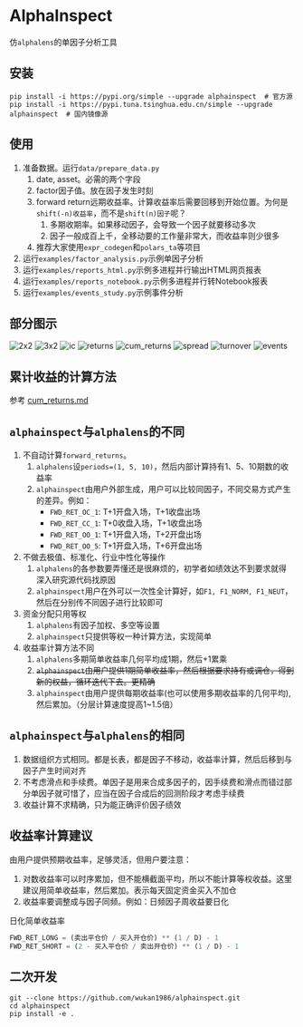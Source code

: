 # AlphaInspect

仿`alphalens`的单因子分析工具

## 安装

```commandline
pip install -i https://pypi.org/simple --upgrade alphainspect  # 官方源
pip install -i https://pypi.tuna.tsinghua.edu.cn/simple --upgrade alphainspect  # 国内镜像源
```

## 使用

1. 准备数据。运行`data/prepare_data.py`
    1. date, asset。必需的两个字段
    2. factor因子值。放在因子发生时刻
    3. forward return远期收益率。计算收益率后需要回移到开始位置。为何是`shift(-n)收益率`，而不是`shift(n)因子`呢？
        1. 多期收期率。如果移动因子，会导致一个因子就要移动多次
        2. 因子一般成百上千，全移动要的工作量非常大，而收益率则少很多
    4. 推荐大家使用`expr_codegen`和`polars_ta`等项目
2. 运行`examples/factor_analysis.py`示例单因子分析
3. 运行`examples/reports_html.py`示例多进程并行输出HTML网页报表
4. 运行`examples/reports_notebook.py`示例多进程并行转Notebook报表
5. 运行`examples/events_study.py`示例事件分析

## 部分图示

![2x2](docs/img/2x2.png)
![3x2](docs/img/3x2.png)
![ic](docs/img/ic.png)
![returns](docs/img/returns.png)
![cum_returns](docs/img/cum_returns.png)
![spread](docs/img/spread.png)
![turnover](docs/img/turnover.png)
![events](docs/img/events.png)

## 累计收益的计算方法

参考 [cum_returns.md](cum_returns.md)

## `alphainspect`与`alphalens`的不同

1. 不自动计算`forward_returns`。
    1. `alphalens`设`periods=(1, 5, 10)`，然后内部计算持有1、5、10期数的收益率
    2. `alphainspect`由用户外部生成，用户可以比较同因子，不同交易方式产生的差异。例如：
        - `FWD_RET_OC_1`: T+1开盘入场，T+1收盘出场
        - `FWD_RET_CC_1`: T+0收盘入场，T+1收盘出场
        - `FWD_RET_OO_1`: T+1开盘入场，T+2开盘出场
        - `FWD_RET_OO_5`: T+1开盘入场，T+6开盘出场
2. 不做去极值、标准化、行业中性化等操作
    1. `alphalens`的各参数要弄懂还是很麻烦的，初学者如绩效达不到要求就得深入研究源代码找原因
    2. `alphainspect`用户在外可以一次性全计算好，如`F1, F1_NORM, F1_NEUT`，然后在分别传不同因子进行比较即可
3. 资金分配只用等权
    1. `alphalens`有因子加权、多空等设置
    2. `alphainspect`只提供等权一种计算方法，实现简单
4. 收益率计算方法不同
    1. `alphalens`多期简单收益率几何平均成1期，然后+1累乘
    2. ~~`alphainspect`由用户提供1期简单收益率，然后根据要求持有或调仓，得到新的权益，循环迭代下去。更精确~~
    3. `alphainspect`由用户提供每期收益率(也可以使用多期收益率的几何平均),然后累加。（分层计算速度提高1~1.5倍）

## `alphainspect`与`alphalens`的相同

1. 数据组织方式相同。都是长表，都是因子不移动，收益率计算，然后后移到与因子产生时间对齐
2. 不考虑滑点和手续费。单因子是用来合成多因子的，因手续费和滑点而错过部分单因子就可惜了，应当在因子合成后的回测阶段才考虑手续费
3. 收益计算不求精确，只为能正确评价因子绩效

## 收益率计算建议

由用户提供预期收益率，足够灵活，但用户要注意：

1. 对数收益率可以时序累加，但不能横截面平均，所以不能计算等权收益。这里建议用简单收益率，然后累加。表示每天固定资金买入不加仓
2. 收益率要调整成与因子同频。例如：日频因子周收益要日化

日化简单收益率

```python
FWD_RET_LONG = (卖出平仓价 / 买入开仓价) ** (1 / D) - 1
FWD_RET_SHORT = (2 - 买入平仓价 / 卖出开仓价) ** (1 / D) - 1
```

## 二次开发

```commandline
git --clone https://github.com/wukan1986/alphainspect.git
cd alphainspect
pip install -e .
```
